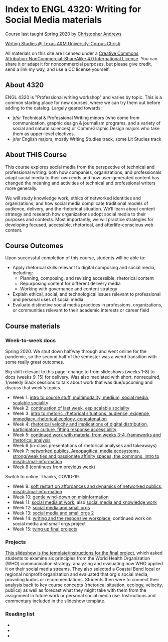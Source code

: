 # Index to ENGL 4320: Writing for Social Media materials



Course last taught Spring 2020 by [Christopher Andrews](https://twitter.com/cdmandrews)

[Writing Studies @ Texas A&M University-Corpus Christi](http://writing.tamucc.edu/)

All materials on this site are licensed under a [Creative Commons Attribution-NonCommercial-ShareAlike 4.0 International License](http://creativecommons.org/licenses/by-nc-sa/4.0/). You can share it or adapt it for noncommercial purposes, but please give credit, send a link my way, and use a CC license yourself.

## About 4320
ENGL 4320 is "Professional writing workshop" and varies by topic. This is a common starting place for new courses, where we can try them out before adding to the catalog. Largely geared towards:
- jr/sr Technical & Professional Writing minors (who come from communication, graphic design & journalism programs, and a variety of social and natural sciences) or Comm/Graphic Design majors who take them as upper-level electives.
- jr/sr English majors, mostly Writing Studies track, some Lit Studies track

## About THIS Course
This course explores social media from the perspective of technical and professional writing: both how companies, organizations, and professionals adapt social media to their own ends and how user-generated content has changed the meaning and activities of technical and professional writers more generally.

We will study knowledge work, ethics of networked identities and organizations, and how social media complicate traditional models of audience, delivery, and the rhetorical situation. We’ll learn about content strategy and research how organizations adopt social media to their purposes and contexts. Most importantly, we will practice strategies for developing focused, accessible, rhetorical, and afterlife-conscious web content.

## Course Outcomes
Upon successful completion of this course, students will be able to:
- Apply rhetorical skills relevant to digital composing and social media, including:
  - Planning, composing, and revising accessible, rhetorical content
  - Repurposing content for different delivery media
  - Working with governance and content strategy
- Explain ethical, social, and technological issues relevant to professional and personal uses of social media
- Evaluate distinctive social media practices in professions, organizations, or communities relevant to their academic interests or career field


## Course materials

### Week-to-week docs
Spring 2020. We shut down halfway through and went online for the pandemic, so the second half of the semester was a weird transition with some really great outcomes.

Big shift relevant to this page: change to  from slideshows (weeks 1-8) to docs (weeks 9-15) for delivery. Was also mediated with short, nonrequired, 1/weekly Slack sessions to talk about work that was due/upcoming and discuss that week's topics.


- Week 1: [intro to course stuff, multimodality, medium, social media, scalable sociality](https://docs.google.com/presentation/d/1YOwH48kg4c668bF1oKzfrfX4I9AozSrPT6Upd7psid8/edit?usp=sharing)
- Week 2: [continuation of last week, esp scalable sociality](https://docs.google.com/presentation/d/12BgAz1RWVvj7DH_BPzzo4rK7QF3hQgaTuNQW5gGTQJ0/edit?usp=sharing)
- Week 3: [intro to rhetoric, rhetorical situations, audience, exigence, immediacy, rhetorical ecology, concatenation](https://docs.google.com/presentation/d/1N5ZrXLm-L12cANLSr3pVWAO8fJyKY2LUES4bppituKY/edit?usp=sharing)
- Week 4: [rhetorical velocity and implications of digital distribution, participatory culture, fitting response accessibility](https://docs.google.com/presentation/d/1e-pf_F3rsT4SDjpT2-jlw4YyY4C7MLfpOknqeNwcAH0/edit?usp=sharing)
- Week 5: [continued work with material from weeks 3-4, frameworks and rhetorical analysis](https://docs.google.com/presentation/d/1Aaugj3cOcScvOccGPEGoHHFA_XRhlGTO3InVDA4_M_0/edit?usp=sharing)
- Week 6 (in-class presentations of rhetorical analyses and takeaways)
- Week 7: [networked publics, Areopagitica, media ecosystems, strong/weak ties and passionate affinity spaces, the commons, intro to mis/dis/mal-information](https://docs.google.com/presentation/d/1XjWbHeEuy2tEd4YTYog2-GolddlczjQGoAQmbE773g0/edit?usp=sharing)
- Week 8 (continues from previous week)

Switch to online. Thanks, COVID-19.

- Week 9: [soft restart on affordances and dynamics of networked publics; mis/dis/mal-information](https://docs.google.com/document/d/1M8DAZiFVyda4EDNYP4F_OQuPK9O6OLfbkrAcpVFLJQk/edit?usp=sharing)
- Week 10: [gentle wind-down on misinformation](https://docs.google.com/document/d/1WA-GLl7rzn0auEhll8qvKfgp0AKAIQuFmmJ0nHO7X9o/edit?usp=sharing)
- Week 11: [social media at work](https://docs.google.com/document/d/1yuwLehWc4cxyILzM-m0zKRVBfG27o_VtUg9qUuvMqZQ/edit?usp=sharing); also [social media and knowledge work](https://docs.google.com/presentation/d/1LAJtHW5hTtJp2GS1P_iHUTSrrwZoIePbTI-JOnJHhFw/edit?usp=sharing)
- Week 12: [social media and small orgs](https://docs.google.com/document/d/1nYLFyqEUeOO3p_6O6IQwFL-rZJib2vLhbiS_12wWGpg/edit?usp=sharing)
- Week 13: [social media and small orgs 2](https://docs.google.com/document/d/16zusM0ws4xaBUuOF8KKcgt-7QOcIzOkpMkLbmk-lLXg/edit?usp=sharing)
- Week 14: [writing and the responsive workplace](https://docs.google.com/document/d/1OfExktj1TT27pCeXG7BhDy6g9_Ta4XinHA4OrJUrZzg/edit?usp=sharing), continued work on social media and small orgs project
- Week 15: [tying up final projects](https://docs.google.com/document/d/1eC59bGuPHtms1GrI9mXl6UaHEnm8NS9FcTDGNXVHLtg/edit?usp=sharing)

### Projects

[This slideshow is the template/instructions for the final project](https://docs.google.com/presentation/d/1Z5q2tsDIaINHdNOb7CTLFgUVzmO3Q3JyOctlGWIj6jU/edit?usp=sharing), which asked students to examine six principles from the World Health Organization (WHO) communication strategy, analyzing and evaluating how WHO applied it on their social media streams. They also selected a Coastal Bend local or regional nonprofit organization and evaluated that org's social media, providing kudos or recommendations. Students then were to connect their analysis back to key course concepts (rhetorical situation, ecology, velocity, publics) as well as forecast what they might take with them from the assignment in future work or personal social media use. Instructions and commentary included in the slideshow template.

### Reading list
 -
 -
 -
